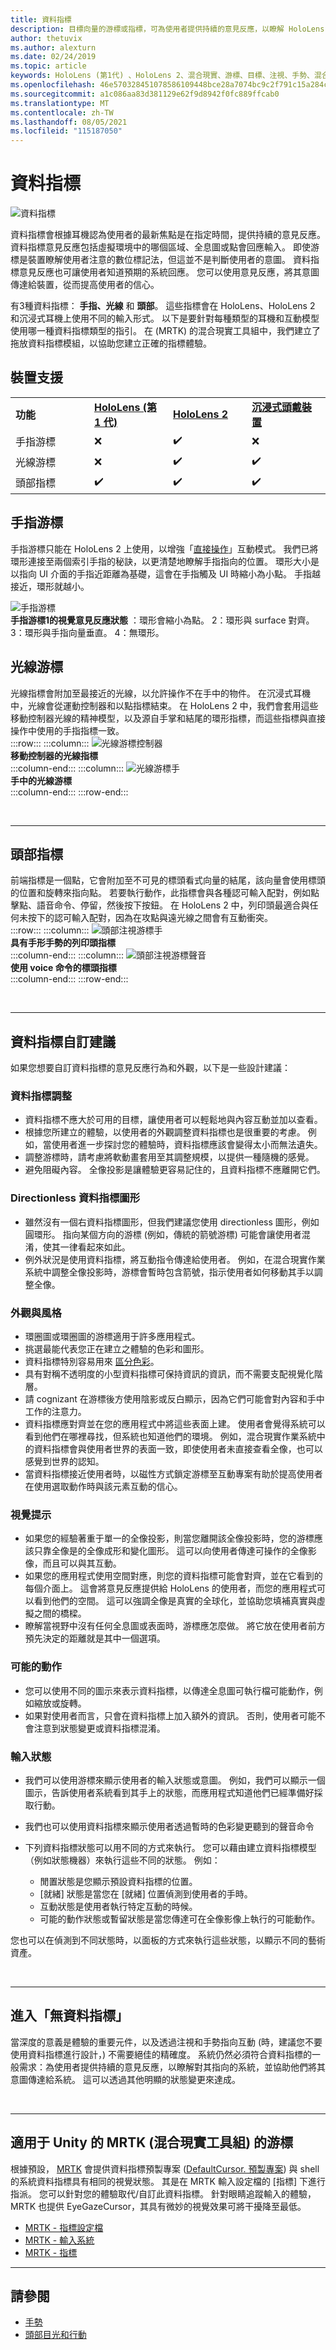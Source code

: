 ```yaml
---
title: 資料指標
description: 目標向量的游標或指標，可為使用者提供持續的意見反應，以瞭解 HoloLens 瞭解其意圖。
author: thetuvix
ms.author: alexturn
ms.date: 02/24/2019
ms.topic: article
keywords: HoloLens (第1代) 、HoloLens 2、混合現實、游標、目標、注視、手勢、混合現實耳機、windows Mixed Reality 耳機、虛擬實境耳機、HoloLens、MRTK、混合現實工具組、放射片、輸入
ms.openlocfilehash: 46e570328451078586109448bce28a7074bc9c2f791c15a284c85b845441fabe
ms.sourcegitcommit: a1c086aa83d381129e62f9d8942f0fc889ffcab0
ms.translationtype: MT
ms.contentlocale: zh-TW
ms.lasthandoff: 08/05/2021
ms.locfileid: "115187050"
---
```

# <a name="cursors"></a>資料指標

![資料指標](images/UX_Hero_Cursor.jpg)

資料指標會根據耳機認為使用者的最新焦點是在指定時間，提供持續的意見反應。 資料指標意見反應包括虛擬環境中的哪個區域、全息圖或點會回應輸入。 即使游標是裝置瞭解使用者注意的數位標記法，但這並不是判斷使用者的意圖。 資料指標意見反應也可讓使用者知道預期的系統回應。 您可以使用意見反應，將其意圖傳達給裝置，從而提高使用者的信心。

有3種資料指標： **手指、光線** 和 **頭部**。 這些指標會在 HoloLens、HoloLens 2 和沉浸式耳機上使用不同的輸入形式。 以下是要針對每種類型的耳機和互動模型使用哪一種資料指標類型的指引。 在 (MRTK) 的混合現實工具組中，我們建立了拖放資料指標模組，以協助您建立正確的指標體驗。

## <a name="device-support"></a>裝置支援

<table>
    <colgroup>
    <col width="25%" />
    <col width="25%" />
    <col width="25%" />
    <col width="25%" />
    </colgroup>
    <tr>
        <td><strong>功能</strong></td>
        <td><a href="/hololens/hololens1-hardware"><strong>HoloLens (第 1 代)</strong></a></td>
        <td><a href="/hololens/hololens2-hardware"><strong>HoloLens 2</strong></td>
        <td><a href="../discover/immersive-headset-hardware-details.md"><strong>沉浸式頭戴裝置</strong></a></td>
    </tr>
     <tr>
        <td>手指游標</td>
        <td>❌</td>
        <td>✔️</td>
        <td>❌</td>
    </tr>
     <tr>
        <td>光線游標</td>
        <td>❌</td>
        <td>✔️</td>
        <td>✔️</td>
    </tr>
    <tr>
        <td>頭部指標</td>
        <td>✔️</td>
        <td>✔️</td>
        <td>✔️</td>
    </tr>
</table>

## <a name="finger-cursor"></a>手指游標

手指游標只能在 HoloLens 2 上使用，以增強「[直接操作](direct-manipulation.md)」互動模式。 我們已將環形連接至兩個索引手指的秘訣，以更清楚地瞭解手指指向的位置。 環形大小是以指向 UI 介面的手指近距離為基礎，這會在手指觸及 UI 時縮小為小點。 手指越接近，環形就越小。 <br>

![手指游標](images/finger-cursor.png)<br>
**手指游標1的視覺意見反應狀態** ：環形會縮小為點。 2：環形與 surface 對齊。 3：環形與手指向量垂直。 4：無環形。

## <a name="ray-cursor"></a>光線游標

光線指標會附加至最接近的光線，以允許操作不在手中的物件。 在沉浸式耳機中，光線會從運動控制器和以點指標結束。 在 HoloLens 2 中，我們會套用這些移動控制器光線的精神模型，以及源自手掌和結尾的環形指標，而這些指標與直接操作中使用的手指指標一致。 <br>
:::row:::
    :::column:::
        ![光線游標控制器](images/ray-cursor-controller.png)<br>
        **移動控制器的光線指標**<br>
    :::column-end:::
    :::column:::
        ![光線游標手](images/ray-cursor-hand.png)<br>
        **手中的光線游標**<br>
    :::column-end:::
:::row-end:::

<br>

---

## <a name="head-gaze-cursor"></a>頭部指標

前端指標是一個點，它會附加至不可見的標頭看式向量的結尾，該向量會使用標頭的位置和旋轉來指向點。 若要執行動作，此指標會與各種認可輸入配對，例如點擊點、語音命令、停留，然後按下按鈕。 在 HoloLens 2 中，列印頭最適合與任何未按下的認可輸入配對，因為在攻點與遠光線之間會有互動衝突。 <br>
:::row:::
    :::column:::
        ![頭部注視游標手](images/head-gaze-cursor-hand.png)<br>
        **具有手形手勢的列印頭指標**<br>
    :::column-end:::
    :::column:::
        ![頭部注視游標聲音](images/head-gaze-cursor-voice.png)<br>
        **使用 voice 命令的標頭指標**<br>
    :::column-end:::
:::row-end:::

<br>

---

## <a name="cursor-customization-recommendations"></a>資料指標自訂建議

如果您想要自訂資料指標的意見反應行為和外觀，以下是一些設計建議：

### <a name="cursor-scale"></a>資料指標調整

* 資料指標不應大於可用的目標，讓使用者可以輕鬆地與內容互動並加以查看。
* 根據您所建立的體驗，以使用者的外觀調整資料指標也是很重要的考慮。 例如，當使用者進一步探討您的體驗時，資料指標應該會變得太小而無法遺失。
* 調整游標時，請考慮將軟動畫套用至其調整規模，以提供一種隨機的感覺。
* 避免阻礙內容。 全像投影是讓體驗更容易記住的，且資料指標不應離開它們。

### <a name="directionless-cursor-shape"></a>Directionless 資料指標圖形

* 雖然沒有一個右資料指標圖形，但我們建議您使用 directionless 圖形，例如圓環形。 指向某個方向的游標 (例如，傳統的箭號游標) 可能會讓使用者混淆，使其一律看起來如此。
* 例外狀況是使用資料指標，將互動指令傳達給使用者。 例如，在混合現實作業系統中調整全像投影時，游標會暫時包含箭號，指示使用者如何移動其手以調整全像。

### <a name="look-and-feel"></a>外觀與風格

* 環圈圖或環圈圖的游標適用于許多應用程式。
* 挑選最能代表您正在建立之體驗的色彩和圖形。
* 資料指標特別容易用來 [區分色彩](../develop/platform-capabilities-and-apis/hologram-stability.md#color-separation)。
* 具有對稱不透明度的小型資料指標可保持資訊的資訊，而不需要支配視覺化階層。
* 請 cognizant 在游標後方使用陰影或反白顯示，因為它們可能會對內容和手中工作的注意力。
* 資料指標應對齊並在您的應用程式中將這些表面上建。 使用者會覺得系統可以看到他們在哪裡尋找，但系統也知道他們的環境。 例如，混合現實作業系統中的資料指標會與使用者世界的表面一致，即使使用者未直接查看全像，也可以感覺到世界的認知。
* 當資料指標接近使用者時，以磁性方式鎖定游標至互動專案有助於提高使用者在使用選取動作時與該元素互動的信心。

### <a name="visual-cues"></a>視覺提示

* 如果您的經驗著重于單一的全像投影，則當您離開該全像投影時，您的游標應該只靠全像是的全像成形和變化圖形。 這可以向使用者傳達可操作的全像影像，而且可以與其互動。
* 如果您的應用程式使用空間對應，則您的資料指標可能會對齊，並在它看到的每個介面上。 這會將意見反應提供給 HoloLens 的使用者，而您的應用程式可以看到他們的空間。 這可以強調全像是真實的全球化，並協助您填補真實與虛擬之間的橋樑。
* 瞭解當視野中沒有任何全息圖或表面時，游標應怎麼做。 將它放在使用者前方預先決定的距離就是其中一個選項。

### <a name="possible-actions"></a>可能的動作

* 您可以使用不同的圖示來表示資料指標，以傳達全息圖可執行檔可能動作，例如縮放或旋轉。
* 如果對使用者而言，只會在資料指標上加入額外的資訊。 否則，使用者可能不會注意到狀態變更或資料指標混淆。

### <a name="input-state"></a>輸入狀態

* 我們可以使用游標來顯示使用者的輸入狀態或意圖。 例如，我們可以顯示一個圖示，告訴使用者系統看到其手上的狀態，而應用程式知道他們已經準備好採取行動。
* 我們也可以使用資料指標來顯示使用者透過暫時的色彩變更聽到的聲音命令

* 下列資料指標狀態可以用不同的方式來執行。 您可以藉由建立資料指標模型（例如狀態機器）來執行這些不同的狀態。 例如：
    * 閒置狀態是您顯示預設資料指標的位置。
    * [就緒] 狀態是當您在 [就緒] 位置偵測到使用者的手時。
    * 互動狀態是使用者執行特定互動的時候。
    * 可能的動作狀態或暫留狀態是當您傳達可在全像影像上執行的可能動作。

您也可以在偵測到不同狀態時，以面板的方式來執行這些狀態，以顯示不同的藝術資產。

<br>

---

## <a name="going-cursor-free"></a>進入「無資料指標」

當深度的意義是體驗的重要元件，以及透過注視和手勢指向互動 (時，建議您不要使用資料指標進行設計，) 不需要絕佳的精確度。 系統仍然必須符合資料指標的一般需求：為使用者提供持續的意見反應，以瞭解對其指向的系統，並協助他們將其意圖傳達給系統。 這可以透過其他明顯的狀態變更來達成。

<br>

---

## <a name="cursor-in-mrtk-mixed-reality-toolkit-for-unity"></a>適用于 Unity 的 MRTK (混合現實工具組) 的游標

根據預設， [MRTK](https://github.com/Microsoft/MixedRealityToolkit-Unity) 會提供資料指標預製專案 ([DefaultCursor. 預製專案](https://github.com/microsoft/MixedRealityToolkit-Unity/tree/mrtk_release/Assets/MixedRealityToolkit.SDK/Features/UX/Prefabs/Cursors)) 與 shell 的系統資料指標具有相同的視覺狀態。 其是在 MRTK 輸入設定檔的 [指標] 下進行指派。 您可以針對您的體驗取代/自訂此資料指標。 針對眼睛追蹤輸入的體驗，MRTK 也提供 EyeGazeCursor，其具有微妙的視覺效果可將干擾降至最低。

* [MRTK - 指標設定檔](/windows/mixed-reality/mrtk-unity/configuration/mixed-reality-configuration-guide#pointer-configuration)
* [MRTK - 輸入系統](/windows/mixed-reality/mrtk-unity/features/input/overview)
* [MRTK - 指標](/windows/mixed-reality/mrtk-unity/features/input/pointers)

---

## <a name="see-also"></a>請參閱

* [手勢](gaze-and-commit.md#composite-gestures)
* [頭部目光和行動](gaze-and-commit.md)